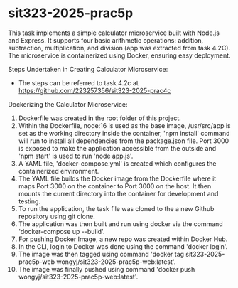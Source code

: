 # sit323-2025-prac5p

This task implements a simple calculator microservice built with Node.js and Express. It supports four basic arithmetic operations: addition, subtraction, multiplication, and division (app was extracted from task 4.2C). The microservice is containerized using Docker, ensuring easy deployment.


Steps Undertaken in Creating Calculator Microservice:
- The steps can be referred to task 4.2c at https://github.com/223257356/sit323-2025-prac4c

Dockerizing the Calculator Microservice:
1. Dockerfile was created in the root folder of this project.
2. Within the Dockerfile, node:16 is used as the base image, /usr/src/app is set as the working directory inside the container, 'npm install' command will run to install all dependencies from the package.json file. Port 3000 is exposed to make the application accessible from the outside and 'npm start' is used to run 'node app.js'.
3. A YAML file, 'docker-compose.yml' is created which configures the containerized environment.
4. The YAML file builds the Docker image from the Dockerfile where it maps Port 3000 on the container  to Port 3000 on the host. It then mounts the current directory into the container for development and testing.
5. To run the application, the task file was cloned to the a new Github repository using git clone.
6. The application was then built and run using docker via the command 'docker-compose up --build'.
7. For pushing Docker Image, a new repo was created within Docker Hub.
8. In the CLI, login to Docker was done using the command 'docker login'.
9. The image was then tagged using command 'docker tag sit323-2025-prac5p-web wongyj/sit323-2025-prac5p-web:latest'.
10. The image was finally pushed using command 'docker push wongyj/sit323-2025-prac5p-web:latest'.
